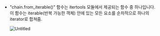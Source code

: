 - "chain.from_iterable()" 함수는 itertools 모듈에서 제공되는 함수 중 하나입니다. 이 함수는 iterable(반복 가능한 객체) 안에 있는 모든 요소를 순차적으로 하나의 iterator로 합쳐줌.
    
    ![Untitled](https://s3-us-west-2.amazonaws.com/secure.notion-static.com/4f7f198d-09ec-4396-acde-d90e7d707a6e/Untitled.png)
